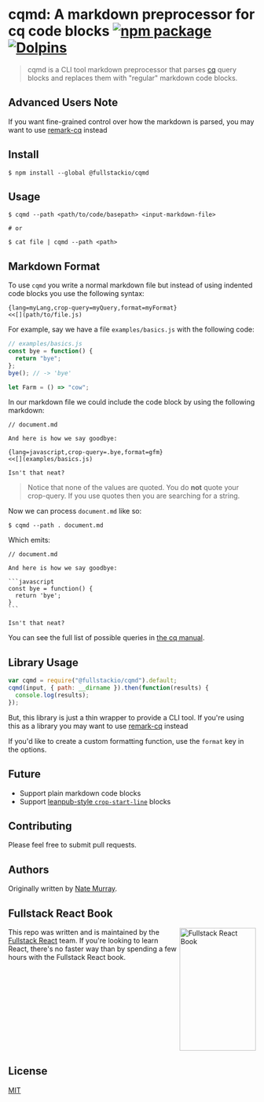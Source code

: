 # cqmd: A markdown preprocessor for cq code blocks [![npm package](https://img.shields.io/npm/v/@fullstackio/cqmd.svg?maxAge=2592000?style=flat-square)](https://www.npmjs.com/package/@fullstackio/cqmd) [![Dolpins](https://cdn.rawgit.com/fullstackio/cq/master/doc/readme/dolphins-badge-ff00ff.svg)](https://www.fullstackreact.com)

> cqmd is a CLI tool markdown preprocessor that parses [cq](https://github.com/fullstackio/cq) query blocks and replaces them with "regular" markdown code blocks.

## Advanced Users Note

If you want fine-grained control over how the markdown is parsed, you may want to use [remark-cq](../remark-cq) instead

## Install

```
$ npm install --global @fullstackio/cqmd
```

## Usage

```
$ cqmd --path <path/to/code/basepath> <input-markdown-file>

# or

$ cat file | cqmd --path <path>
```

## Markdown Format

To use `cqmd` you write a normal markdown file but instead of using indented code blocks you use the following syntax:

    {lang=myLang,crop-query=myQuery,format=myFormat}
    <<[](path/to/file.js)

For example, say we have a file `examples/basics.js` with the following code:

```javascript
// examples/basics.js
const bye = function() {
  return "bye";
};
bye(); // -> 'bye'

let Farm = () => "cow";
```

In our markdown file we could include the code block by using the following markdown:

    // document.md

    And here is how we say goodbye:

    {lang=javascript,crop-query=.bye,format=gfm}
    <<[](examples/basics.js)

    Isn't that neat?

> Notice that none of the values are quoted. You do **not** quote your crop-query. If you use quotes then you are searching for a string.

Now we can process `document.md` like so:

```shell
$ cqmd --path . document.md
```

Which emits:

    // document.md

    And here is how we say goodbye:

    ```javascript
    const bye = function() {
      return 'bye';
    }
    ```

    Isn't that neat?

You can see the full list of possible queries in [the cq manual](https://github.com/fullstackio/cq).

## Library Usage

```javascript
var cqmd = require("@fullstackio/cqmd").default;
cqmd(input, { path: __dirname }).then(function(results) {
  console.log(results);
});
```

But, this library is just a thin wrapper to provide a CLI tool. If you're using this as a library you may want to use [remark-cq](../remark-cq) instead

If you'd like to create a custom formatting function, use the `format` key in the options.

## Future

- Support plain markdown code blocks
- Support [leanpub-style `crop-start-line`](https://leanpub.com/help/manual#leanpub-auto-displaying-only-part-of-a-code-file) blocks

## Contributing

Please feel free to submit pull requests.

## Authors

Originally written by [Nate Murray](https://twitter.com/eigenjoy).

## Fullstack React Book

<a href="https://fullstackreact.com">
<img align="right" src="https://cdn.rawgit.com/fullstackio/cq/master/doc/readme/fullstack-react-hero-book.png" alt="Fullstack React Book" width="155" height="250" />
</a>

This repo was written and is maintained by the [Fullstack React](https://fullstackreact.com) team. If you're looking to learn React, there's no faster way than by spending a few hours with the Fullstack React book.

<div style="clear:both"></div>

## License

[MIT](/LICENSE.md)
